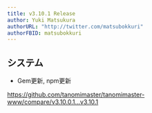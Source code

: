 ```yaml
---
title: v3.10.1 Release
author: Yuki Matsukura
authorURL: "http://twitter.com/matsubokkuri"
authorFBID: matsubokkuri
---
```


## システム

- Gem更新, npm更新

https://github.com/tanomimaster/tanomimaster-www/compare/v3.10.0.1...v3.10.1

